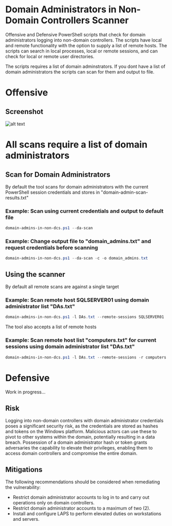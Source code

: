 # Domain Administrators in Non-Domain Controllers Scanner

Offensive and Defensive PowerShell scripts that check for domain administrators logging into non-domain controllers. The scripts have local and remote functionality with the option to supply a list of remote hosts. The scripts can search in local processes, local or remote sessions, and can check for local or remote user directories. 

The scripts requires a list of domain adminstrators. If you dont have a list of domain administrators the scripts can scan for them and output to file.

# Offensive

## Screenshot

![alt text](/img/offensive/help.png)


# All scans require a list of domain administrators

## Scan for Domain Administrators

By default the tool scans for domain administrators with the current PowerShell session credentials and stores in "domain-admin-scan-results.txt"

### Example: Scan using current credentials and output to default file

```Powershell
domain-admins-in-non-dcs.ps1 --da-scan
```

### Example: Change output file to "domain_admins.txt" and request credentials before scanning

```Powershell
domain-admins-in-non-dcs.ps1 --da-scan -c -o domain_admins.txt
```

## Using the scanner

By default all remote scans are against a single target

### Example: Scan remote host SQLSERVER01 using domain administrator list "DAs.txt"

```PowerShell
domain-admins-in-non-dcs.ps1 -l DAs.txt --remote-sessions SQLSERVER01
```

The tool also accepts a list of remote hosts

### Example: Scan remote host list "computers.txt" for current sessions using domain administrator list "DAs.txt"

```PowerShell
domain-admins-in-non-dcs.ps1 -l DAs.txt --remote-sessions -r computers.txt
```

# Defensive

Work in progress...


## Risk
Logging into non-domain controllers with domain administrator credentials poses a significant security risk, as the credentials are stored as hashes and tokens on the Windows platform. Malicious actors can use these to pivot to other systems within the domain, potentially resulting in a data breach. Possession of a domain administrator hash or token grants adversaries the capability to elevate their privileges, enabling them to access domain controllers and compromise the entire domain.

## Mitigations
The following recommendations should be considered when remediating the vulnerability:
* Restrict domain administrator accounts to log in to and carry out operations only on domain controllers.
* Restrict domain administrator accounts to a maximum of two (2).
* Install and configure LAPS to perform elevated duties on workstations and servers.